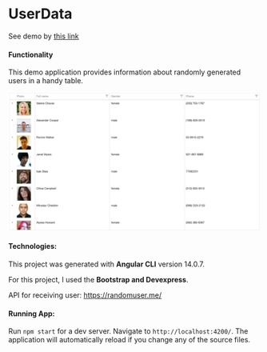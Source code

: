 # UserData

See demo by [this link](https://zoromari.github.io/user-data/about) 

#### Functionality

This demo application provides information about randomly generated users in a handy table.

![users](./src/assets/user-table.png)

#### Technologies:

This project was generated with **Angular CLI** version 14.0.7.

For this project, I used the **Bootstrap and Devexpress**.

API for receiving user: https://randomuser.me/


#### Running App:

Run `npm start` for a dev server. Navigate to `http://localhost:4200/`. The application will automatically reload if you change any of the source files.
